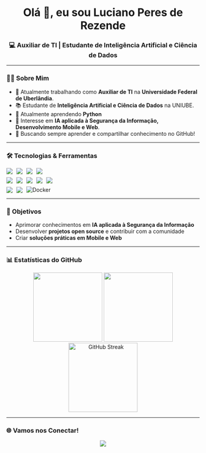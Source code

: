 <h1 align="center">Olá 👋, eu sou Luciano Peres de Rezende</h1>
<h3 align="center">💻 Auxiliar de TI | Estudante de Inteligência Artificial e Ciência de Dados</h3>

---

### 👨‍💻 Sobre Mim
- 🔭 Atualmente trabalhando como **Auxiliar de TI** na **Universidade Federal de Uberlândia**.  
- 📚 Estudante de **Inteligência Artificial e Ciência de Dados** na UNIUBE.  
- 🌱 Atualmente aprendendo **Python** 
- 🎯 Interesse em **IA aplicada à Segurança da Informação, Desenvolvimento Mobile e Web**.  
- 🚀 Buscando sempre aprender e compartilhar conhecimento no GitHub!  

---

### 🛠️ Tecnologias & Ferramentas

<div align="left">
  <div style="display:flex;flex-wrap:wrap;gap:10px;justify-content:flex-start;align-items:center;margin-bottom:8px;">
    <img src="https://img.shields.io/badge/HTML-E34F26?style=for-the-badge&logo=html5&logoColor=white" />
    <img src="https://img.shields.io/badge/CSS-1572B6?style=for-the-badge&logo=css3&logoColor=white" />
    <img src="https://img.shields.io/badge/JavaScript-F7DF1E?style=for-the-badge&logo=javascript&logoColor=black" />
    <img src="https://img.shields.io/badge/TypeScript-3178C6?style=for-the-badge&logo=typescript&logoColor=white" />
  </div>

  <div style="display:flex;flex-wrap:wrap;gap:10px;justify-content:flex-start;align-items:center;margin-bottom:8px;">
    <img src="https://img.shields.io/badge/Python-3776AB?style=for-the-badge&logo=python&logoColor=white" />
    <img src="https://img.shields.io/badge/R-276DC3?style=for-the-badge&logo=r&logoColor=white" />
    <img src="https://img.shields.io/badge/SQL-2BAEED?style=for-the-badge&logo=database&logoColor=white" />
    <img src="https://img.shields.io/badge/Excel-217346?style=for-the-badge&logo=microsoft-excel&logoColor=white" />
    <img src="https://img.shields.io/badge/Power%20BI-F2C811?style=for-the-badge&logo=power-bi&logoColor=black" />
  </div>

  <div style="display:flex;flex-wrap:wrap;gap:10px;justify-content:flex-start;align-items:center;">
    <img src="https://img.shields.io/badge/Linux-FCC624?style=for-the-badge&logo=linux&logoColor=black" />
    <img src="https://img.shields.io/badge/Git-F05032?style=for-the-badge&logo=git&logoColor=white" />
    <img src="https://img.shields.io/badge/docker-%230db7ed.svg?style=for-the-badge&logo=docker&logoColor=white" alt="Docker">
  </div>
</div>


---

### 🎯 Objetivos
- Aprimorar conhecimentos em **IA aplicada à Segurança da Informação**  
- Desenvolver **projetos open source** e contribuir com a comunidade  
- Criar **soluções práticas em Mobile e Web**  

---

### 📊 Estatísticas do GitHub

<p align="center">
  <img height="180" src="https://github-readme-stats.vercel.app/api?username=Luciano1Rezende&show_icons=true&theme=dracula&include_all_commits=true&count_private=true&cache_seconds=1800"/>
  <img height="180" src="https://github-readme-stats.vercel.app/api/top-langs/?username=Luciano1Rezende&layout=compact&langs_count=7&theme=dracula&cache_seconds=1800"/>
  <img height="180" src="https://streak-stats.demolab.com/?user=Luciano1Rezende&theme=dracula" alt="GitHub Streak"/>
</p>

---

### 🌐 Vamos nos Conectar!
<p align="center">
  <a href="https://www.linkedin.com/in/luciano-peres-rezende/"><img src="https://img.shields.io/badge/-LinkedIn-0077B5?style=for-the-badge&logo=Linkedin&logoColor=white"></a>
</p>
